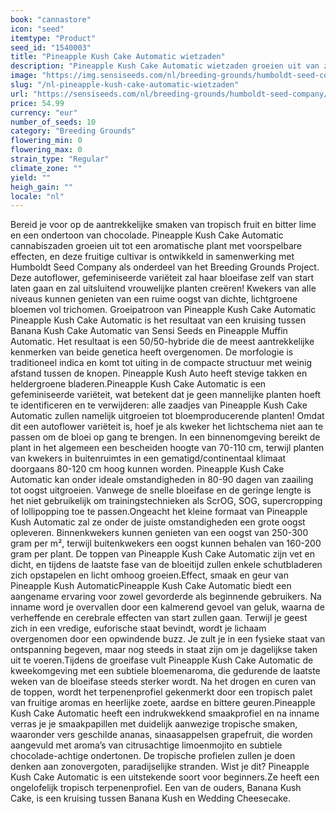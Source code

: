 ```yaml
---
book: "cannastore"
icon: "seed"
itemtype: "Product"
seed_id: "1540003"
title: "Pineapple Kush Cake Automatic wietzaden"
description: "Pineapple Kush Cake Automatic wietzaden groeien uit van zaailing tot oogst in 80-90 dagen. Tropische soort met takuiteinden vol vette, lichtgroene toppen."
image: "https://img.sensiseeds.com/nl/breeding-grounds/humboldt-seed-company/pineapple-kush-cake-automatic-image.png"
slug: "/nl-pineapple-kush-cake-automatic-wietzaden"
url: "https://sensiseeds.com/nl/breeding-grounds/humboldt-seed-company/pineapple-kush-cake-automatic?a_aid=cannastore"
price: 54.99
currency: "eur"
number_of_seeds: 10
category: "Breeding Grounds"
flowering_min: 0
flowering_max: 0
strain_type: "Regular"
climate_zone: ""
yield: ""
heigh_gain: ""
locale: "nl"
---
```

Bereid je voor op de aantrekkelijke smaken van tropisch fruit en bitter lime en een ondertoon van chocolade. Pineapple Kush Cake Automatic cannabiszaden groeien uit tot een aromatische plant met voorspelbare effecten, en deze fruitige cultivar is ontwikkeld in samenwerking met Humboldt Seed Company als onderdeel van het Breeding Grounds Project. Deze autoflower, gefeminiseerde variëteit zal haar bloeifase zelf van start laten gaan en zal uitsluitend vrouwelijke planten creëren! Kwekers van alle niveaus kunnen genieten van een ruime oogst van dichte, lichtgroene bloemen vol trichomen. Groeipatroon van Pineapple Kush Cake Automatic Pineapple Kush Cake Automatic is het resultaat van een kruising tussen Banana Kush Cake Automatic van Sensi Seeds en Pineapple Muffin Automatic. Het resultaat is een 50/50-hybride die de meest aantrekkelijke kenmerken van beide genetica heeft overgenomen. De morfologie is traditioneel indica en komt tot uiting in de compacte structuur met weinig afstand tussen de knopen. Pineapple Kush Auto heeft stevige takken en heldergroene bladeren.Pineapple Kush Cake Automatic is een gefeminiseerde variëteit, wat betekent dat je geen mannelijke planten hoeft te identificeren en te verwijderen: alle zaadjes van Pineapple Kush Cake Automatic zullen namelijk uitgroeien tot bloemproducerende planten! Omdat dit een autoflower variëteit is, hoef je als kweker het lichtschema niet aan te passen om de bloei op gang te brengen. In een binnenomgeving bereikt de plant in het algemeen een bescheiden hoogte van 70-110 cm, terwijl planten van kwekers in buitenruimtes in een gematigd/continentaal klimaat doorgaans 80-120 cm hoog kunnen worden. Pineapple Kush Cake Automatic kan onder ideale omstandigheden in 80-90 dagen van zaailing tot oogst uitgroeien. Vanwege de snelle bloeifase en de geringe lengte is het niet gebruikelijk om trainingstechnieken als ScrOG, SOG, supercropping of lollipopping toe te passen.Ongeacht het kleine formaat van Pineapple Kush Automatic zal ze onder de juiste omstandigheden een grote oogst opleveren. Binnenkwekers kunnen genieten van een oogst van 250-300 gram per m², terwijl buitenkwekers een oogst kunnen behalen van 160-200 gram per plant. De toppen van Pineapple Kush Cake Automatic zijn vet en dicht, en tijdens de laatste fase van de bloeitijd zullen enkele schutbladeren zich opstapelen en licht omhoog groeien.Effect, smaak en geur van Pineapple Kush AutomaticPineapple Kush Cake Automatic biedt een aangename ervaring voor zowel gevorderde als beginnende gebruikers. Na inname word je overvallen door een kalmerend gevoel van geluk, waarna de verheffende en cerebrale effecten van start zullen gaan. Terwijl je geest zich in een vredige, euforische staat bevindt, wordt je lichaam overgenomen door een opwindende buzz. Je zult je in een fysieke staat van ontspanning begeven, maar nog steeds in staat zijn om je dagelijkse taken uit te voeren.Tijdens de groeifase vult Pineapple Kush Cake Automatic de kweekomgeving met een subtiele bloemenaroma, die gedurende de laatste weken van de bloeifase steeds sterker wordt. Na het drogen en curen van de toppen, wordt het terpenenprofiel gekenmerkt door een tropisch palet van fruitige aromas en heerlijke zoete, aardse en bittere geuren.Pineapple Kush Cake Automatic heeft een indrukwekkend smaakprofiel en na inname verras je je smaakpapillen met duidelijk aanwezige tropische smaken, waaronder vers geschilde ananas, sinaasappelsen grapefruit, die worden aangevuld met aroma’s van citrusachtige limoenmojito en subtiele chocolade-achtige ondertonen. De tropische profielen zullen je doen denken aan zonovergoten, paradijselijke stranden. Wist je dit? Pineapple Kush Cake Automatic is een uitstekende soort voor beginners.Ze heeft een ongelofelijk tropisch terpenenprofiel. Een van de ouders, Banana Kush Cake, is een kruising tussen Banana Kush en Wedding Cheesecake.
